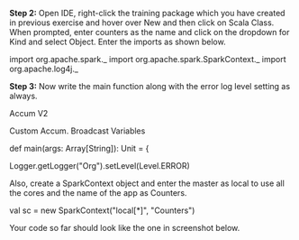 **Step 2:** Open IDE, right-click the training package which you have created in previous exercise and hover over New and then click on Scala Class. When prompted, enter counters as the name and click on the dropdown for Kind and select Object. Enter the imports as shown below.

import org.apache.spark._
import org.apache.spark.SparkContext._
import org.apache.log4j._

**Step 3:** Now write the main function along with the error log level setting as always.

 
Accum V2

Custom Accum.
Broadcast Variables

def main(args: Array[String]): Unit = {

  Logger.getLogger("Org").setLevel(Level.ERROR)

Also, create a SparkContext object and enter the master  as local to use all the cores and the name of the app as Counters.


val sc = new SparkContext("local[*]", "Counters")

Your code so far should look like the one in screenshot below.
